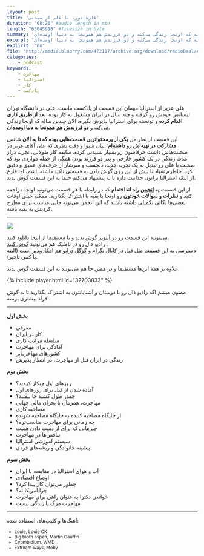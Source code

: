 ```yaml
---
layout: post
title: 'قاره دور، با علی از سیدنی'
duration: "68:26" #audio length in min
length: "63045918" #filesize in byte
summary: 'علی عزیز از استرالیا مهمان این قسمت از پادکست ماست. علی در دانشگاه تهران لیسانس خودش رو گرفته و چند سال ایران کرده. بعد از طریق کاری اقدام کرده و تونسته برای استرالیا پذیرش بگیره. الان چندین ساله که اونجا زندگی می‌کنه و دو فرزندش هم همونجا به دنیا اومده‌ان.'
excerpt: 'علی عزیز از استرالیا مهمان این قسمت از پادکست ماست. علی در دانشگاه تهران لیسانس خودش رو گرفته و چند سال ایران کرده. بعد از طریق کاری اقدام کرده و تونسته برای استرالیا پذیرش بگیره. الان چندین ساله که اونجا زندگی می‌کنه و دو فرزندش هم همونجا به دنیا اومده‌ان.'
explicit: "no"
file: 'http://media.blubrry.com/472117/archive.org/download/radioDaal/Ali-Sydney.mp3'
categories:
    - podcast
keywords:
    - مهاجرت
    - استرالیا
    - کار
    - پادکست
---
```

علی عزیز از استرالیا مهمان این قسمت از پادکست ماست. علی در دانشگاه تهران لیسانس خودش رو گرفته و چند سال در ایران مشغول به کار بوده. بعد **از طریق کاری اقدام کرده** و تونسته برای استرالیا پذیرش بگیره. الان چندین ساله که اونجا زندگی می‌کنه و **دو فرزندش هم همونجا به دنیا اومده‌ان**.

این قسمت از نظر من **یکی از پرمحتواترین قسمت‌هایی بوده که تا به الان شانس مشارکت در تهیه‌اش رو داشته‌ام**؛ بیان شیوا و دقت نظری که علی آقای عزیز در صحبت‌هاش داشت حرفاشون رو بسیار شنیدنی کرده. سابقه کار طولانی، تجربه دراز مدت زندگی در یک کشور خارجی و پدر دو فرزند بودن همگی از جمله مواردی بود که صحبت با علی رو تبدیل به یک تجربه جدید، دلچسب و سرشار از حرف‌های عمیق و دقیق کرد. خاطرم نمیاد تا پیش از این روی گوش دادن به قسمتی تاکید داشته باشم، اما فارغ از اینکه استرالیا براتون جذابیت داره یا نه پیشنهاد می‌کنم حتما به این قسمت گوش بدید.

از این قسمت **یه [انجمن](http://bit.ly/2G7Irfx) راه انداخته‌ام** که در رابطه با هر قسمت می‌تونید اونجا مراجعه کنید و **نظرات و سوالات خودتون** رو اونجا با بقیه با اشتراک بگذارید. ممکنه خیلی اوقات بعضی‌ها نکاتی تکمیلی داشته باشند که این انجمن می‌تونه جایی مناسب برای مطرح کردنش به بقیه باشه.

<hr>

<img src="{{site.baseurl}}/public/img/ali-sydney/cover.jpg" class="cover-img"/>

می‌تونید این قسمت رو در [آیتونز](http://apple.co/2go4xdT) گوش بدید و یا مستقیما از [اینجا](http://media.blubrry.com/472117/archive.org/download/radioDaal/Ali-Sydney.mp3) دانلود کنید.  
رادیو دال رو در ناملیک هم می‌تونید [گوش کنید](http://namlik.me/channel/%D8%B1%D8%A7%D8%AF%DB%8C%D9%88%20%D8%AF%D8%A7%D9%84)
.  
دسترسی به این قسمت مثل قبل در [کانال تگرام](https://t.me/radioDaal) و [گوگل درایو](http://bit.ly/daal-16) هم امکان‌پذیر است (البته با کمی تاخیر).

علاوه بر همه این‌ها مستقیما و در همین جا هم می‌تونید به این قسمت گوش بدید:

{% include player.html id="32703833" %}

ممنون میشم اگه رادیو دال رو با دوستان و آشنایانتون به اشتراک بگذارید تا به گوش افراد بیشتری برسه.  


<hr>

**بخش اول**
- معرفی
- کار در ایران
- سلسله مراتب کاری
- آمادگی برای مهاجرت
- کشورهای مهاجرپذیر
- زندگی در ایران قبل از مهاجرت، در انتظار پذیرش

**بخش دوم**
- روزهای اول چیکار کردید؟
- آماده شدن از قبل برای روزهای اول
- چقدر طول کشید جا بیفتید؟
- مهاجرت، همزمان با بحران مالی جهانی
- مصاحبه کاری
- از جایگاه مصاحبه کننده به جایگاه مصاحبه شونده
- چه زمانی برای مهاجرت مناسب‌تره؟
- چیزهایی که برای از دست دادن هست
- تناقض‌ها در مهاجرت
- سیستم آموزشی استرالیا
- پیشینه خانوادگی و ریشه‌های فردی

**بخش سوم**
- آب و هوای استرالیا در مقایسه با ایران
- اوضاع اقتصادی
- چطور می‌توان کار پیدا کرد؟
- چرا آمریکا نه؟
- خواندن دکترا به عنوان راهی برای مهاجرت
- مهاجرت مرگ یا زندگی نیست


<hr>

آهنگ‌ها و کلیپ‌های استفاده شده:
<div dir="ltr" style="font-size: smaller;">
<ul>
<li>Louie, Louie CK</li>
<li>Big tooth aspen, Martin Gauffin</li>
<li>Cybmbidium, WMD</li>
<li>Extream ways, Moby</li>
</ul>
</div>
